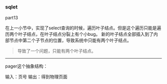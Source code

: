 ### sqlet



part13


在上一小节中，实现了select查询的时候，遍历叶子结点。但是这个遍历只能是遍历两个叶子结点，在叶子结点分裂上有个小bug。
新的叶子结点全部插入到了内部节点中第二个子节点的位置，导致系统中只能有两个叶子结点。
> 导致了一个问题，只能有两个叶子结点。







          
           





































------

pager这个抽象结构：

输入：页号
输出：得到物理页面
